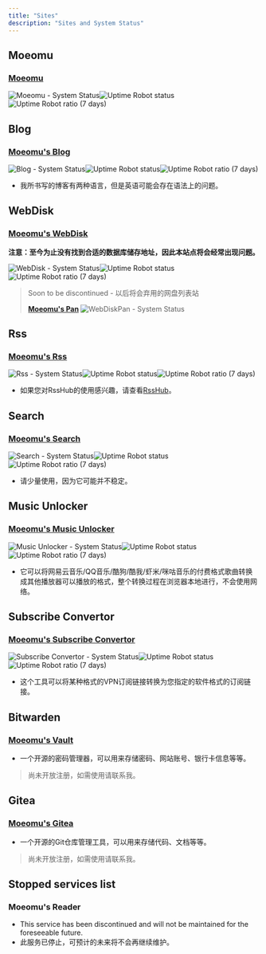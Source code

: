 ```yaml
---
title: "Sites"
description: "Sites and System Status"
---
```


## Moeomu

### [Moeomu](https://www.moeomu.com)

![Moeomu - System Status](https://img.shields.io/website?down_color=lightgrey&down_message=offline&up_color=blue&up_message=online&url=https%3A%2F%2Fwww.moeomu.com)![Uptime Robot status](https://img.shields.io/uptimerobot/status/m791265080-50bbdd4c02c0f12e18ec00ac)![Uptime Robot ratio (7 days)](https://img.shields.io/uptimerobot/ratio/7/m791265080-50bbdd4c02c0f12e18ec00ac)

## Blog

### [Moeomu's Blog](https://blog.moeomu.com)

![Blog - System Status](https://img.shields.io/website?down_color=lightgrey&down_message=offline&up_color=blue&up_message=online&url=https%3A%2F%2Fblog.moeomu.com%2F)![Uptime Robot status](https://img.shields.io/uptimerobot/status/m791265062-a93099c1063b38419d75adc2)![Uptime Robot ratio (7 days)](https://img.shields.io/uptimerobot/ratio/7/m791265062-a93099c1063b38419d75adc2)

- 我所书写的博客有两种语言，但是英语可能会存在语法上的问题。

## WebDisk

### [Moeomu's WebDisk](https://disk.moeomu.com)

**注意：至今为止没有找到合适的数据库储存地址，因此本站点将会经常出现问题。**

![WebDisk - System Status](https://img.shields.io/website?down_color=lightgrey&down_message=offline&up_color=blue&up_message=online&url=https%3A%2F%2Fdisk.moeomu.com%2F)![Uptime Robot status](https://img.shields.io/uptimerobot/status/m791265058-644efdfcfec3621edf39d0de)![Uptime Robot ratio (7 days)](https://img.shields.io/uptimerobot/ratio/7/m791265058-644efdfcfec3621edf39d0de)

> Soon to be discontinued - 以后将会弃用的网盘列表站
>
> [**Moeomu's Pan**](https://pan.moeomu.com)
> ![WebDiskPan - System Status](https://img.shields.io/website?down_color=lightgrey&down_message=offline&up_color=blue&up_message=online&url=https%3A%2F%2Fpan.moeomu.com%2F)

## Rss

### [Moeomu's Rss](https://rss.moeomu.com)

![Rss - System Status](https://img.shields.io/website?down_color=lightgrey&down_message=offline&up_color=blue&up_message=online&url=https%3A%2F%2Frss.moeomu.com%2F)![Uptime Robot status](https://img.shields.io/uptimerobot/status/m791265077-34a62ae096f82563fe29ebb9)![Uptime Robot ratio (7 days)](https://img.shields.io/uptimerobot/ratio/7/m791265077-34a62ae096f82563fe29ebb9)

- 如果您对RssHub的使用感兴趣，请查看[RssHub](https://rsshub.app)。

## Search

### [Moeomu's Search](https://s.moeomu.com)

![Search - System Status](https://img.shields.io/website?down_color=lightgrey&down_message=offline&up_color=blue&up_message=online&url=https%3A%2F%2Fs.moeomu.com%2F)![Uptime Robot status](https://img.shields.io/uptimerobot/status/m790883210-d3d1b3a3fd516b38fdbaace2)![Uptime Robot ratio (7 days)](https://img.shields.io/uptimerobot/ratio/7/m790883210-d3d1b3a3fd516b38fdbaace2)

- 请少量使用，因为它可能并不稳定。

## Music Unlocker

### [Moeomu's Music Unlocker](https://unlock-music.moeomu.com)

![Music Unlocker - System Status](https://img.shields.io/website?down_color=lightgrey&down_message=offline&up_color=blue&up_message=online&url=https%3A%2F%2Funlock-music.moeomu.com%2F)![Uptime Robot status](https://img.shields.io/uptimerobot/status/m792858195-ba18dcdbb44fc9392fe9b98c)![Uptime Robot ratio (7 days)](https://img.shields.io/uptimerobot/ratio/7/m792858195-ba18dcdbb44fc9392fe9b98c)

- 它可以将网易云音乐/QQ音乐/酷狗/酷我/虾米/咪咕音乐的付费格式歌曲转换成其他播放器可以播放的格式，整个转换过程在浏览器本地进行，不会使用网络。

## Subscribe Convertor

### [Moeomu's Subscribe Convertor](https://sub.moeomu.com)

![Subscribe Convertor - System Status](https://img.shields.io/website?down_color=lightgrey&down_message=offline&up_color=blue&up_message=online&url=https%3A%2F%2Fsub.moeomu.com)![Uptime Robot status](https://img.shields.io/uptimerobot/status/m791265071-da9f03434b2c9aac45439348)![Uptime Robot ratio (7 days)](https://img.shields.io/uptimerobot/ratio/7/m791265071-da9f03434b2c9aac45439348)

- 这个工具可以将某种格式的VPN订阅链接转换为您指定的软件格式的订阅链接。

## Bitwarden

### [Moeomu's Vault](https://vault.moeomu.com)

- 一个开源的密码管理器，可以用来存储密码、网站账号、银行卡信息等等。

> 尚未开放注册，如需使用请联系我。

## Gitea

### [Moeomu's Gitea](https://git.moeomu.com)

- 一个开源的Git仓库管理工具，可以用来存储代码、文档等等。

> 尚未开放注册，如需使用请联系我。

## Stopped services list

### Moeomu's Reader

- This service has been discontinued and will not be maintained for the foreseeable future.
- 此服务已停止，可预计的未来将不会再继续维护。
